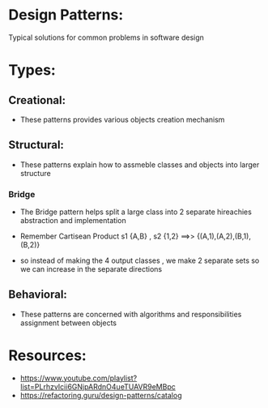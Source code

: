 # Design Patterns:
Typical solutions for common problems in software design

# Types:

## Creational:

- These patterns provides various objects creation mechanism
  
## Structural:

- These patterns explain how to assmeble classes and objects into larger structure   



### Bridge
- The Bridge pattern helps split a large class into 2 separate hireachies  abstraction and implementation

- Remember Cartisean Product s1 {A,B} , s2 {1,2} ==>> {(A,1),(A,2),(B,1),(B,2)}
- so instead of making the 4 output classes , we make 2 separate sets so we can increase in the separate directions



## Behavioral:

- These patterns are concerned with algorithms and responsibilities assignment between objects  

# Resources:
- https://www.youtube.com/playlist?list=PLrhzvIcii6GNjpARdnO4ueTUAVR9eMBpc
- https://refactoring.guru/design-patterns/catalog

